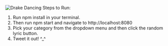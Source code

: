 ![Drake Dancing](http://i.giphy.com/dUyHxzWUJX8Ri.gif)
Steps to Run: 

1. Run npm install in your terminal. 
2. Then run npm start and navigate to http://localhost:8080 
3. Pick your category from the dropdown menu and 
then click the random lyric button. 
4. Tweet it out! ^_^